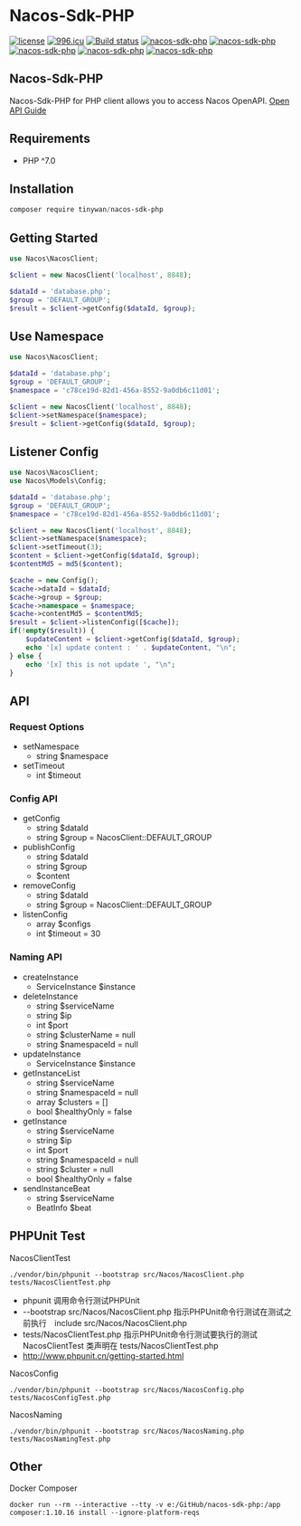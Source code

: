 # Nacos-Sdk-PHP

[![license](https://img.shields.io/github/license/Tinywan/nacos-sdk-php)]()
[![996.icu](https://img.shields.io/badge/link-996.icu-red.svg)](https://996.icu)
[![Build status](https://github.com/Tinywan/dnmp/workflows/CI/badge.svg)]()
[![nacos-sdk-php](https://img.shields.io/github/v/release/tinywan/nacos-sdk-php?include_prereleases)]()
[![nacos-sdk-php](https://img.shields.io/badge/build-passing-brightgreen.svg)]()
[![nacos-sdk-php](https://img.shields.io/packagist/php-v/tinywan/nacos-sdk-php)]()
[![nacos-sdk-php](https://img.shields.io/github/last-commit/tinywan/nacos-sdk-php/main)]()
[![nacos-sdk-php](https://img.shields.io/github/v/tag/tinywan/nacos-sdk-php?color=ff69b4)]()


## Nacos-Sdk-PHP

Nacos-Sdk-PHP for PHP client allows you to access Nacos OpenAPI. [Open API Guide](https://nacos.io/en-us/docs/open-api.html)

## Requirements

- PHP ^7.0
## Installation

```powershell
composer require tinywan/nacos-sdk-php
```
## Getting Started

```php
use Nacos\NacosClient;

$client = new NacosClient('localhost', 8848);

$dataId = 'database.php';
$group = 'DEFAULT_GROUP';
$result = $client->getConfig($dataId, $group);
```

## Use Namespace

```php
use Nacos\NacosClient;

$dataId = 'database.php';
$group = 'DEFAULT_GROUP';
$namespace = 'c78ce19d-82d1-456a-8552-9a0db6c11d01';

$client = new NacosClient('localhost', 8848);
$client->setNamespace($namespace);
$result = $client->getConfig($dataId, $group);
```
## Listener Config

```php
use Nacos\NacosClient;
use Nacos\Models\Config;

$dataId = 'database.php';
$group = 'DEFAULT_GROUP';
$namespace = 'c78ce19d-82d1-456a-8552-9a0db6c11d01';

$client = new NacosClient('localhost', 8848);
$client->setNamespace($namespace);
$client->setTimeout(3);
$content = $client->getConfig($dataId, $group);
$contentMd5 = md5($content);

$cache = new Config();
$cache->dataId = $dataId;
$cache->group = $group;
$cache->namespace = $namespace;
$cache->contentMd5 = $contentMd5;
$result = $client->listenConfig([$cache]);
if(!empty($result)) {
    $updateContent = $client->getConfig($dataId, $group);
    echo '[x] update content : ' . $updateContent, "\n";
} else {
    echo '[x] this is not update ', "\n";
}
```
## API
### Request Options

- setNamespace
  - string $namespace
- setTimeout
  - int $timeout
### Config API

- getConfig
  - string $dataId
  - string $group = NacosClient::DEFAULT_GROUP
- publishConfig
  - string $dataId
  - string $group
  - $content
- removeConfig
  - string $dataId
  - string $group = NacosClient::DEFAULT_GROUP
- listenConfig
  - array $configs
  - int $timeout = 30
### Naming API

- createInstance
  - ServiceInstance $instance
- deleteInstance
  - string $serviceName
  - string $ip
  - int $port
  - string $clusterName = null
  - string $namespaceId = null
- updateInstance
  - ServiceInstance $instance
- getInstanceList
  - string $serviceName
  - string $namespaceId = null
  - array $clusters = []
  - bool $healthyOnly = false
- getInstance
  - string $serviceName
  - string $ip
  - int $port
  - string $namespaceId = null
  - string $cluster = null
  - bool $healthyOnly = false
- sendInstanceBeat
  - string $serviceName
  - BeatInfo $beat
## PHPUnit Test

NacosClientTest
```
./vendor/bin/phpunit --bootstrap src/Nacos/NacosClient.php tests/NacosClientTest.php
```
- phpunit 调用命令行测试PHPUnit
- --bootstrap src/Nacos/NacosClient.php 指示PHPUnit命令行测试在测试之前执行　include src/Nacos/NacosClient.php
- tests/NacosClientTest.php 指示PHPUnit命令行测试要执行的测试 NacosClientTest 类声明在 tests/NacosClientTest.php
- http://www.phpunit.cn/getting-started.html

NacosConfig
```
./vendor/bin/phpunit --bootstrap src/Nacos/NacosConfig.php tests/NacosConfigTest.php
```

NacosNaming
```
./vendor/bin/phpunit --bootstrap src/Nacos/NacosNaming.php tests/NacosNamingTest.php
```
## Other

Docker Composer
```
docker run --rm --interactive --tty -v e:/GitHub/nacos-sdk-php:/app composer:1.10.16 install --ignore-platform-reqs
```
